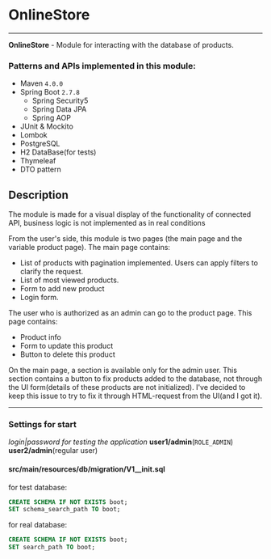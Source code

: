 # OnlineStore
___
**OnlineStore** - Module for interacting with the database of products.

### Patterns and APIs implemented in this module:
- Maven ```4.0.0```
- Spring Boot ```2.7.8```
  - Spring Security5
  - Spring Data JPA
  - Spring AOP
- JUnit & Mockito
- Lombok
- PostgreSQL
- H2 DataBase(for tests)
- Thymeleaf
- DTO pattern

## Description

The module is made for a visual display of the functionality of connected API, business logic is not implemented as in real conditions

From the user's side, this module is two pages (the main page and the variable product page). 
The main page contains:
- List of products with pagination implemented. Users can apply filters to clarify the request. 
- List of most viewed products.
- Form to add new product
- Login form.

The user who is authorized as an admin can go to the product page. This page contains:
- Product info
- Form to update this product
- Button to delete this product

On the main page, a section is available only for the admin user. 
This section contains a button to fix products added to the database, not through the UI form(details of these products are not initialized). 
I've decided to keep this issue to try to fix it through HTML-request from the UI(and I got it).

___
### Settings for start

*login|password for testing the application* **user1/admin**(```ROLE_ADMIN```) **user2/admin**(regular user)

#### src/main/resources/db/migration/V1__init.sql

for test database:
```SQL
CREATE SCHEMA IF NOT EXISTS boot;
SET schema_search_path TO boot;
```

for real database:
```SQL
CREATE SCHEMA IF NOT EXISTS boot;
SET search_path TO boot;
```
